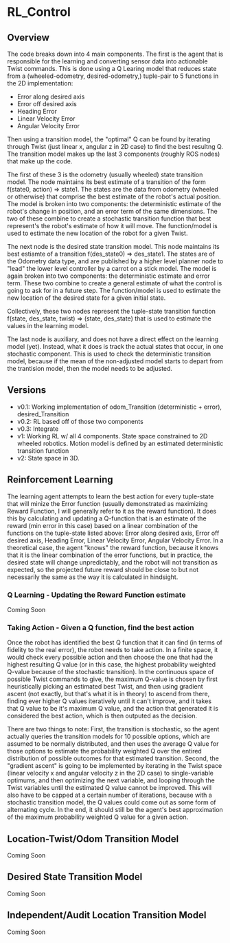# RL_Control

## Overview
The code breaks down into 4 main components. 
The first is the agent that is responsible for the learning and converting sensor data into actionable Twist commands.
This is done using a Q Learing model that reduces state from a (wheeled-odometry, desired-odometry,) tuple-pair to 5 functions in the 2D implementation:
- Error along desired axis
- Error off desired axis
- Heading Error
- Linear Velocity Error
- Angular Velocity Error

Then using a transition model, the "optimal" Q can be found by iterating through Twist (just linear x, angular z in 2D case) to find the best resultng Q.
The transition model makes up the last 3 components (roughly ROS nodes) that make up the code.

The first of these 3 is the odometry (usually wheeled) state transition model. 
The node maintains its best estimate of a transition of the form f(state0, action) => state1.
The states are the data from odometry (wheeled or otherwise) that comprise the best estimate of the robot's actual position.
The model is broken into two components: the deterministic estimate of the robot's change in position, and an error term of the same dimensions.
The two of these combine to create a stochastic transition function that best represent's the robot's estimate of how it will move.
The function/model is used to estimate the new location of the robot for a given Twist.

The next node is the desired state transition model.
This node maintains its best estiamte of a transition f(des_state0) => des_state1.
The states are of the Odometry data type, and are published by a higher level planner node to "lead" the lower level controller by a carrot on a stick model.
The model is again broken into two components: the deterministic estimate and error term.
These two combine to create a general estimate of what the control is going to ask for in a future step.
The function/model is used to estimate the new location of the desired state for a given initial state.

Collectively, these two nodes represent the tuple-state transition function f(state, des_state, twist) => (state, des_state) that is used to estimate the values in the learning model.

The last node is auxiliary, and does not have a direct effect on the learning model (yet). 
Instead, what it does is track the actual states that occur, in one stochastic component.
This is used to check the deterministic transition model, because if the mean of the non-adjusted model starts to depart from the trantision model, then the model needs to be adjusted.

## Versions
- v0.1: Working implementation of odom_Transition (deterministic + error), desired_Transition
- v0.2: RL based off of those two components
- v0.3: Integrate 
- v1: Working RL w/ all 4 components. State space constrained to 2D wheeled robotics. Motion model is defined by an estimated deterministic transition function
- v2: State space in 3D.

## Reinforcement Learning
The learning agent attempts to learn the best action for every tuple-state that will minize the Error function (usually demonstrated as maximizing Reward Function, I will generally refer to it as the reward function). It does this by calculating and updating a Q-function that is an estimate of the reward (min error in this case) based on a linear combination of the functions on the tuple-state listed above: Error along desired axis, Error off desired axis, Heading Error, Linear Velocity Error, Angular Velocity Error. In a theoretical case, the agent "knows" the reward function, because it knows that it is the linear combination of the error functions, but in practice, the desired state will change unpredictably, and the robot will not transition as expected, so the projected future reward should be close to but not necessarily the same as the way it is calculated in hindsight.

### Q Learning - Updating the Reward Function estimate
Coming Soon

### Taking Action - Given a Q function, find the best action
Once the robot has identified the best Q function that it can find (in terms of fidelity to the real error), the robot needs to take action. In a finite space, it would check every possible action and then choose the one that had the highest resulting Q value (or in this case, the highest probability weighted Q-value because of the stochastic transition). In the continuous space of possible Twist commands to give, the maximum Q-value is chosen by first heuristically picking an estimated best Twist, and then using gradient ascent (not exactly, but that's what it is in theory) to ascend from there, finding ever higher Q values iteratively until it can't improve, and it takes that Q value to be it's maximum Q value, and the action that generated it is considered the best action, which is then outputed as the decision. 

There are two things to note:
First, the transition is stochastic, so the agent actually queries the transition models for 10 possible options, which are assumed to be normally distributed, and then uses the average Q value for those options to estimate the probability weighted Q over the entired distribution of possible outcomes for that estimated transition. 
Second, the "gradient ascent" is going to be implemented by iterating in the Twist space (linear velocity x and angular velocity z in the 2D case) to single-variable optimums, and then optimizing the next variable, and looping through the Twist variables until the estimated Q value cannot be improved. This will also have to be capped at a certain number of iterations, because with a stochastic transition model, the Q values could come out as some form of alternating cycle. In the end, it should still be the agent's best approximation of the maximum probability weighted Q value for a given action.

## Location-Twist/Odom Transition Model
Coming Soon

## Desired State Transition Model
Coming Soon

## Independent/Audit Location Transition Model
Coming Soon

